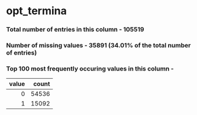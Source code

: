 
# opt_termina

### Total number of entries in this column - 105519

### Number of missing values - 35891 (34.01% of the total number of entries)

### Top 100 most frequently occuring values in this column -

|   value |   count |
|--------:|--------:|
|       0 |   54536 |
|       1 |   15092 |
